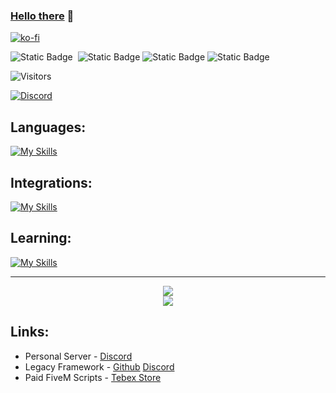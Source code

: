 ### [Hello there](https://i.giphy.com/xTiIzJSKB4l7xTouE8.webp) 👋

[![ko-fi](https://ko-fi.com/img/githubbutton_sm.svg)](https://ko-fi.com/Y8Y1WM2E6)

![Static Badge](https://img.shields.io/badge/Spoken%20Languages-636363)&nbsp;&nbsp;![Static Badge](https://img.shields.io/badge/English-012169)&nbsp;![Static Badge](https://img.shields.io/badge/Français-ce1127)&nbsp;![Static Badge](https://img.shields.io/badge/Deutsch-ffce00) 

![Visitors](https://komarev.com/ghpvc/?username=Maximus7474&label=Visitors)

[![Discord](https://img.shields.io/discord/1230456494139506709?style=flat&logo=discord&logoColor=white&label=Discord&labelColor=5865F2&color=7289DA)](https://discord.gg/wCcsEcUhzf)

## Languages:
[![My Skills](https://skillicons.dev/icons?i=html,css,js,py,lua,sql&theme=dark)](https://skillicons.dev)
## Integrations:
[![My Skills](https://skillicons.dev/icons?i=discord,bots,discordjs&theme=dark)](https://skillicons.dev)
## Learning:
[![My Skills](https://skillicons.dev/icons?i=react,ts,cpp&theme=dark)](https://skillicons.dev)

<hr style="border-radius: 50px";>
<p align="center">
  <img
    src="https://github-readme-stats.vercel.app/api/top-langs/?username=Maximus7474&layout=compact&hide_border=true"
  /><br>
  <img
    src="https://github-readme-stats.vercel.app/api?username=Maximus7474&show_icons=true&theme=transparent"
  />
</p>

## Links:
- Personal Server - [Discord](https://discord.gg/wCcsEcUhzf)
- Legacy Framework - [Github](https://www.github.com/Legacy-Framework) [Discord](https://discord.gg/y7Qeu9MHVK)
- Paid FiveM Scripts - [Tebex Store](https://maximus-scripts.tebex.io/category/2765572)
